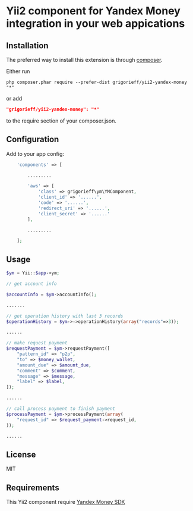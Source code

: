 Yii2 component for Yandex Money integration in your web appications
===================================================================

Installation
------------

The preferred way to install this extension is through [composer](http://getcomposer.org/download/).

Either run

```
php composer.phar require --prefer-dist grigorieff/yii2-yandex-money "*"
```

or add

```json
"grigorieff/yii2-yandex-money": "*"
```

to the require section of your composer.json.

Configuration
------------

Add to your app config:

```php
    'components' => [

        .........

        'aws' => [
            'class' => grigorieff\ym\YMComponent,
            'client_id' => '......',
            'code' => '......',
            'redirect_uri' => '......',
            'client_secret' => '......'
        ],

        .........

    ];
```

Usage
-----

```php
$ym = Yii::$app->ym;

// get account info

$accountInfo = $ym->accountInfo();

.......

// get operation history with last 3 records
$operationHistory = $ym->->operationHistory(array("records"=>3));

......

// make request payment
$requestPayment = $ym->requestPayment([
    "pattern_id" => "p2p",
    "to" => $money_wallet,
    "amount_due" => $amount_due,
    "comment" => $comment,
    "message" => $message,
    "label" => $label,
]);

......

// call process payment to finish payment
$processPayment = $ym->processPayment(array(
    "request_id" => $request_payment->request_id,
));

......

```

License
-------

MIT

Requirements
------------
This Yii2 component require [Yandex Money SDK][1]


[1]:https://github.com/yandex-money/yandex-money-sdk-php